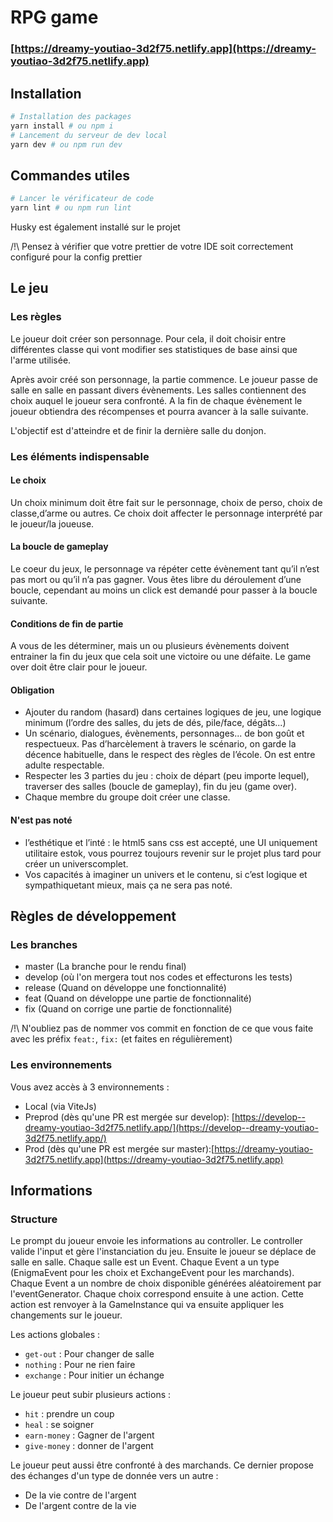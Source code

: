 # RPG game
### [https://dreamy-youtiao-3d2f75.netlify.app](https://dreamy-youtiao-3d2f75.netlify.app)

## Installation

```bash
# Installation des packages
yarn install # ou npm i
# Lancement du serveur de dev local
yarn dev # ou npm run dev
```

## Commandes utiles

```bash
# Lancer le vérificateur de code
yarn lint # ou npm run lint
```

Husky est également installé sur le projet

/!\ Pensez à vérifier que votre prettier de votre IDE soit correctement configuré pour la config prettier

## Le jeu

### Les règles

Le joueur doit créer son personnage. Pour cela, il doit choisir entre différentes classe
qui vont modifier ses statistiques de base ainsi que l'arme utilisée.

Après avoir créé son personnage, la partie commence. Le joueur passe de salle en salle en passant
divers évènements. Les salles contiennent des choix auquel le joueur sera
confronté. A la fin de chaque évènement le joueur obtiendra des récompenses et pourra avancer à la salle suivante.

L'objectif est d'atteindre et de finir la dernière salle du donjon.

### Les éléments indispensable

#### Le choix

Un choix minimum doit être fait sur le personnage, choix de perso, choix de classe,d’arme ou autres.
Ce choix doit affecter le personnage interprété par le joueur/la joueuse.

#### La boucle de gameplay

Le coeur du jeux, le personnage va répéter cette évènement tant qu’il n’est pas mort ou qu’il n’a pas gagner.
Vous êtes libre du déroulement d’une boucle, cependant au moins un click est demandé pour passer à la boucle suivante.

#### Conditions de fin de partie

A vous de les déterminer, mais un ou plusieurs évènements doivent entrainer la fin du jeux que cela soit une
victoire ou une défaite. Le game over doit être clair pour le joueur.

#### Obligation

- Ajouter du random (hasard) dans certaines logiques de jeu, une logique minimum
  (l’ordre des salles, du jets de dés, pile/face, dégâts...)
- Un scénario, dialogues, évènements, personnages... de bon goût et respectueux.
  Pas d’harcèlement à travers le scénario, on garde la décence habituelle,
  dans le respect des règles de l’école. On est entre adulte respectable.
- Respecter les 3 parties du jeu : choix de départ (peu importe lequel),
  traverser des salles (boucle de gameplay), fin du jeu (game over).
- Chaque membre du groupe doit créer une classe.

#### N'est pas noté

- l’esthétique et l’inté : le html5 sans css est accepté,
  une UI uniquement utilitaire estok, vous pourrez toujours revenir
  sur le projet plus tard pour créer un universcomplet.
- Vos capacités à imaginer un univers et le contenu,
  si c’est logique et sympathiquetant mieux, mais ça ne sera pas noté.

## Règles de développement

### Les branches

- master (La branche pour le rendu final)
- develop (où l'on mergera tout nos codes et effecturons les tests)
- release (Quand on développe une fonctionnalité)
- feat (Quand on développe une partie de fonctionnalité)
- fix (Quand on corrige une partie de fonctionnalité)

/!\ N'oubliez pas de nommer vos commit en fonction de ce que vous faite avec les préfix `feat:`, `fix:` (et faites en régulièrement)

### Les environnements

Vous avez accès à 3 environnements :

- Local (via ViteJs)
- Preprod (dès qu'une PR est mergée sur develop): [https://develop--dreamy-youtiao-3d2f75.netlify.app/](https://develop--dreamy-youtiao-3d2f75.netlify.app/)
- Prod (dès qu'une PR est mergée sur master):[https://dreamy-youtiao-3d2f75.netlify.app](https://dreamy-youtiao-3d2f75.netlify.app)

## Informations

### Structure

Le prompt du joueur envoie les informations au controller. Le controller valide l'input et gère l'instanciation du jeu.
Ensuite le joueur se déplace de salle en salle. Chaque salle est un Event. Chaque Event a un type (EnigmaEvent pour les choix et
ExchangeEvent pour les marchands). Chaque Event a un nombre de choix disponible générées aléatoirement par l'eventGenerator. 
Chaque choix correspond ensuite à une action.
Cette action est renvoyer à la GameInstance qui va ensuite appliquer les changements sur le joueur. 

Les actions globales :
- `get-out` : Pour changer de salle
- `nothing` : Pour ne rien faire
- `exchange` : Pour initier un échange

Le joueur peut subir plusieurs actions :
- `hit` :  prendre un coup
- `heal` : se soigner
- `earn-money` : Gagner de l'argent
- `give-money` : donner de l'argent

Le joueur peut aussi être confronté à des marchands. Ce dernier propose des échanges d'un type de donnée vers un autre :
- De la vie contre de l'argent
- De l'argent contre de la vie